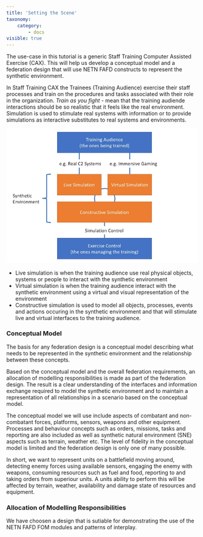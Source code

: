```yaml
---
title: 'Setting the Scene'
taxonomy:
    category:
        - docs
visible: true
---
```


The use-case in this tutorial is a generic Staff Training Computer Assisted Exercise (CAX). This will help us develop a conceptual model and a federation design that will use NETN FAFD constructs to represent the synthetic environment.  

In Staff Training CAX the Trainees (Training Audience) exercise their staff processes and train on the procedures and tasks associated with their role in the organization. _Train as you fight_ - mean that the training audiende interactions should be so realistic that it feels like the real environment. Simulation is used to stimulate real systems with information or to provide simulations as interactive substitutes to real systems and environments. 


![](Slide3.jpg)

* Live simulation is when the training audience use real physical objects, systems or people to interact with the synthetic environment
* Virtual simulation is when the training audience interact with the synthetic environment using a virtual and visual representation of the environment
* Constructive simulation is used to model all objects, processes, events and actions occuring in the synthetic environment and that will stimulate live and virtual interfaces to the training audience.

### Conceptual Model

The basis for any federation design is a conceptual model describing what needs to be represented in the synthetic environment and the 
relationship between these concepts. 

Based on the conceptual model and the overall federation requirements, an allocation of modelling responsibilities is made as part of the federation design. The result is a clear understanding of the interfaces and information exchange required to model the synthetic environment and to maintain a representation of all relationships in a scenario based on the conceptual model.

The conceptual model we will use include aspects of combatant and non-combatant forces, platforms, sensors, weapons and other equipment. Processes and behaviour concepts such as orders, missions, tasks and reporting are also included as well as synthetic natural environment (SNE) aspects such as terrain, weather etc. The level of fidelity in the conceptual model is limited and the federation design is only one of many possible.

In short, we want to represent units on a battlefield moving around, detecting enemy forces using available sensors, engaging the enemy with weapons, consuming resources such as fuel and food, reporting to and taking orders from superiour units. A units ability to perform this will be affected by terrain, weather, availability and damage state of resources and equipment. 

### Allocation of Modelling Responsibilities

We have choosen a design that is sutiable for demonstrating the use of the NETN FAFD FOM modules and patterns of interplay.



